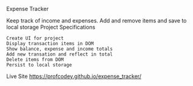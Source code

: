 Expense Tracker

Keep track of income and expenses. Add and remove items and save to local storage
Project Specifications

    Create UI for project
    Display transaction items in DOM
    Show balance, expense and income totals
    Add new transation and reflect in total
    Delete items from DOM
    Persist to local storage

Live Site
https://profcodey.github.io/expense_tracker/


